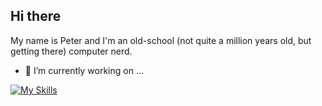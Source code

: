 ## Hi there

<!--
**xorpid/xorpid** is a ✨ _special_ ✨ repository because its `README.md` (this file) appears on your GitHub profile.

Here are some ideas to get you started:

- 🔭 I’m currently working on ...
- 🌱 I’m currently learning ...
- 👯 I’m looking to collaborate on ...
- 🤔 I’m looking for help with ...
- 💬 Ask me about ...
- 📫 How to reach me: ...
- 😄 Pronouns: ...
- ⚡ Fun fact: ...
-->
My name is Peter and I'm an old-school (not quite a million years old, but getting there) computer nerd.

- 🔭 I’m currently working on ...

[![My Skills](https://skillicons.dev/icons?i=js,html,css,svg,astro,scss,bash,bootstrap,cloudflare,codepen,debian,discord,docker,dotnet,figma,git,github,gmail,grapql,gulp,ai,kubernetes,linux,nextjs,nginx,npm,postman,raspberrypi,sass,sublime,twitter,ubuntu,vscode)](https://skillicons.dev)
